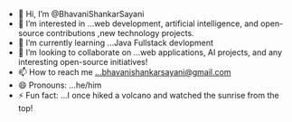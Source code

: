 - 👋 Hi, I’m @BhavaniShankarSayani
- 👀 I’m interested in ...web development, artificial intelligence, and open-source contributions ,new technology projects.
- 🌱 I’m currently learning ...Java Fullstack devlopment
- 💞️ I’m looking to collaborate on ...web applications, AI projects, and any interesting open-source initiatives!
- 📫 How to reach me ...bhavanishankarsayani@gmail.com
- 😄 Pronouns: ...he/him
- ⚡ Fun fact: ...I once hiked a volcano and watched the sunrise from the top!

<!---
BhavaniShankarSayani/BhavaniShankarSayani is a ✨ special ✨ repository because its `README.md` (this file) appears on your GitHub profile.
You can click the Preview link to take a look at your changes.
--->
